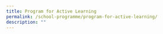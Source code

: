 ```yaml
---
title: Program for Active Learning
permalink: /school-programme/program-for-active-learning/
description: ""
---
```

